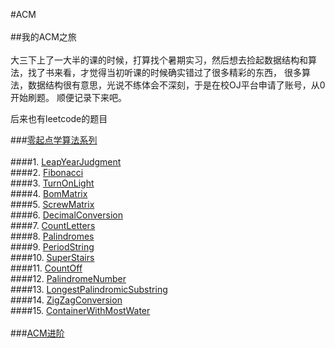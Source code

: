 #ACM<br><br>
##我的ACM之旅<br><br>
大三下上了一大半的课的时候，打算找个暑期实习，然后想去捡起数据结构和算法，找了书来看，才觉得当初听课的时候确实错过了很多精彩的东西，
很多算法，数据结构很有意思，光说不练体会不深刻，于是在校OJ平台申请了账号，从0开始刷题。
顺便记录下来吧。

后来也有leetcode的题目

###[零起点学算法系列](https://github.com/xlm7/ACM/tree/master/begin)<br><br>
####1. [LeapYearJudgment](https://github.com/xlm7/ACM/tree/master/begin/LeapYearJudgment)<br>
####2. [Fibonacci](https://github.com/xlm7/ACM/tree/master/begin/Fibonacci)<br>
####3. [TurnOnLight](https://github.com/xlm7/ACM/tree/master/begin/TurnOnLight)<br>
####4. [BomMatrix](https://github.com/xlm7/ACM/tree/master/begin/BomMatrix)<br>
####5. [ScrewMatrix](https://github.com/xlm7/ACM/tree/master/begin/ScrewMatrix)<br>
####6. [DecimalConversion](https://github.com/xlm7/ACM/tree/master/begin/DecimalConversion)<br>
####7. [CountLetters](https://github.com/xlm7/ACM/tree/master/begin/CountLetters)<br>
####8. [Palindromes](https://github.com/xlm7/ACM/tree/master/begin/Palindromes)<br>
####9. [PeriodString](https://github.com/xlm7/ACM/tree/master/begin/PeriodString)<br>
####10. [SuperStairs](https://github.com/xlm7/ACM/tree/master/begin/SuperStairs)<br>
####11. [CountOff](https://github.com/xlm7/ACM/tree/master/begin/CountOff)<br>
####12. [PalindromeNumber](https://github.com/xlm7/ACM/tree/master/begin/PalindromeNumber)<br>
####13. [LongestPalindromicSubstring](https://github.com/xlm7/ACM/tree/master/begin/LongestPalindromicSubstring)<br>
####14. [ZigZagConversion](https://github.com/xlm7/ACM/tree/master/begin/ZigZagConversion)<br>
####15. [ContainerWithMostWater](https://github.com/xlm7/ACM/tree/master/begin/ContainerWithMostWater)<br><br>
###[ACM进阶](https://github.com/xlm7/ACM/tree/master/advance)<br><br>
